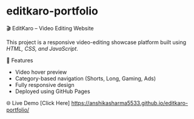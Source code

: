 # editkaro-portfolio
🎬 EditKaro – Video Editing Website

This project is a responsive video-editing showcase platform built using *HTML, CSS, and JavaScript*.

🎥 Features
- Video hover preview
- Category-based navigation (Shorts, Long, Gaming, Ads)
- Fully responsive design
- Deployed using GitHub Pages

🌐 Live Demo
[Click Here] https://anshikasharma5533.github.io/editkaro-portfolio/
